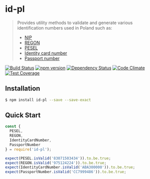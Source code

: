 # id-pl

> Provides utility methods to validate and generate various identification numbers used in Poland such as:
> * [NIP](https://pl.wikipedia.org/wiki/NIP)
> * [REGON](https://pl.wikipedia.org/wiki/REGON)
> * [PESEL](https://pl.wikipedia.org/wiki/PESEL)
> * [Identity card number](https://en.wikipedia.org/wiki/Polish_identity_card)
> * [Passport number](https://pl.wikipedia.org/wiki/Paszporty_w_Polsce)

[![Build Status](https://travis-ci.org/SOFTWARE-CLINIC/id-pl.svg?branch=master)](https://travis-ci.org/SOFTWARE-CLINIC/id-pl)
[![npm version](https://badge.fury.io/js/id-pl.svg)](http://badge.fury.io/js/id-pl)
[![Dependency Status](https://david-dm.org/SOFTWARE-CLINIC/id-pl.svg)](https://david-dm.org/SOFTWARE-CLINIC/id-pl)
[![Code Climate](https://codeclimate.com/github/SOFTWARE-CLINIC/id-pl/badges/gpa.svg)](https://codeclimate.com/github/SOFTWARE-CLINIC/id-pl)
[![Test Coverage](https://codeclimate.com/github/SOFTWARE-CLINIC/id-pl/badges/coverage.svg)](https://codeclimate.com/github/SOFTWARE-CLINIC/id-pl/coverage)

## Installation

```bash
$ npm install id-pl --save --save-exact
```

## Quick Start

```js
const {
  PESEL,
  REGON,
  IdentityCardNumber,
  PassportNumber
} = require('id-pl');

expect(PESEL.isValid('83071503434')).to.be.true;
expect(REGON.isValid('975124224')).to.be.true;
expect(IdentityCardNumber.isValid('ABA300000')).to.be.true;
expect(PassportNumber.isValid('CC7999486')).to.be.true;
```
